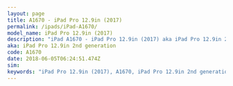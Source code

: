 ```yaml
---
layout: page
title: A1670 - iPad Pro 12.9in (2017)
permalink: /ipads/iPad-A1670/
model_name: iPad Pro 12.9in (2017)
description: "iPad A1670 - iPad Pro 12.9in (2017) aka iPad Pro 12.9in 2nd generation. 3 Best compatible iPad cases, pens, chargers and keyboards."
aka: iPad Pro 12.9in 2nd generation
code: A1670
date: 2018-06-05T06:24:51.474Z
sim: 
keywords: "iPad Pro 12.9in (2017), A1670, iPad Pro 12.9in 2nd generation"
---
```

